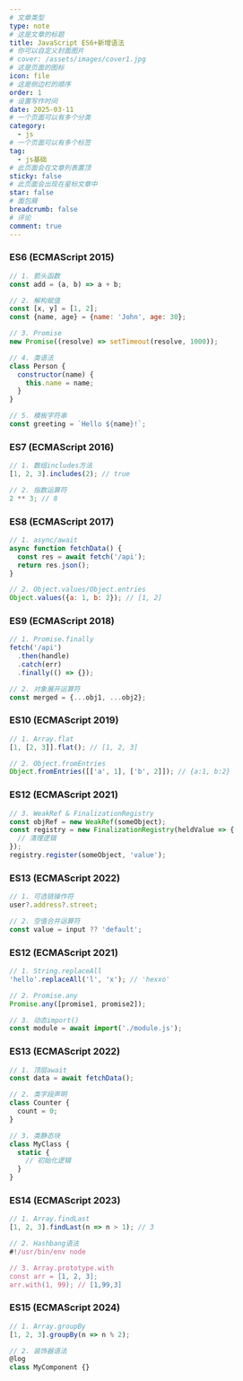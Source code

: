 ```yaml
---
# 文章类型
type: note
# 这是文章的标题
title: JavaScript ES6+新增语法
# 你可以自定义封面图片
# cover: /assets/images/cover1.jpg
# 这是页面的图标
icon: file
# 这是侧边栏的顺序
order: 1
# 设置写作时间
date: 2025-03-11
# 一个页面可以有多个分类
category:
  - js
# 一个页面可以有多个标签
tag:
  - js基础
# 此页面会在文章列表置顶
sticky: false
# 此页面会出现在星标文章中
star: false
# 面包屑
breadcrumb: false
# 评论
comment: true
---
```


### ES6 (ECMAScript 2015)
```js
// 1. 箭头函数
const add = (a, b) => a + b; 

// 2. 解构赋值
const [x, y] = [1, 2];
const {name, age} = {name: 'John', age: 30};

// 3. Promise
new Promise((resolve) => setTimeout(resolve, 1000));

// 4. 类语法
class Person {
  constructor(name) {
    this.name = name;
  }
}

// 5. 模板字符串
const greeting = `Hello ${name}!`;
```

### ES7 (ECMAScript 2016)
```js
// 1. 数组includes方法
[1, 2, 3].includes(2); // true

// 2. 指数运算符
2 ** 3; // 8
```

### ES8 (ECMAScript 2017)
```js
// 1. async/await
async function fetchData() {
  const res = await fetch('/api');
  return res.json();
}

// 2. Object.values/Object.entries
Object.values({a: 1, b: 2}); // [1, 2]
```

### ES9 (ECMAScript 2018)
```js
// 1. Promise.finally
fetch('/api')
  .then(handle)
  .catch(err)
  .finally(() => {});

// 2. 对象展开运算符
const merged = {...obj1, ...obj2};
```

### ES10 (ECMAScript 2019)
```js
// 1. Array.flat
[1, [2, 3]].flat(); // [1, 2, 3]

// 2. Object.fromEntries
Object.fromEntries([['a', 1], ['b', 2]]); // {a:1, b:2}
```

### ES12 (ECMAScript 2021)
```js
// 3. WeakRef & FinalizationRegistry
const objRef = new WeakRef(someObject);
const registry = new FinalizationRegistry(heldValue => {
  // 清理逻辑
});
registry.register(someObject, 'value');
```

### ES13 (ECMAScript 2022)
```js
// 1. 可选链操作符
user?.address?.street;

// 2. 空值合并运算符
const value = input ?? 'default';
```

### ES12 (ECMAScript 2021)
```js
// 1. String.replaceAll
'hello'.replaceAll('l', 'x'); // 'hexxo'

// 2. Promise.any
Promise.any([promise1, promise2]);

// 3. 动态import()
const module = await import('./module.js');
```

### ES13 (ECMAScript 2022)
```js
// 1. 顶层await
const data = await fetchData();

// 2. 类字段声明
class Counter {
  count = 0;
}

// 3. 类静态块
class MyClass {
  static {
    // 初始化逻辑
  }
}
```

### ES14 (ECMAScript 2023)
```js
// 1. Array.findLast
[1, 2, 3].findLast(n => n > 1); // 3

// 2. Hashbang语法
#!/usr/bin/env node

// 3. Array.prototype.with
const arr = [1, 2, 3];
arr.with(1, 99); // [1,99,3]
```

### ES15 (ECMAScript 2024)
```js
// 1. Array.groupBy
[1, 2, 3].groupBy(n => n % 2);

// 2. 装饰器语法
@log
class MyComponent {}
```

